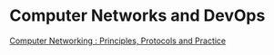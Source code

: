 # Computer Networks and DevOps

[Computer Networking : Principles, Protocols and Practice](https://www.computer-networking.info/2nd/html/)